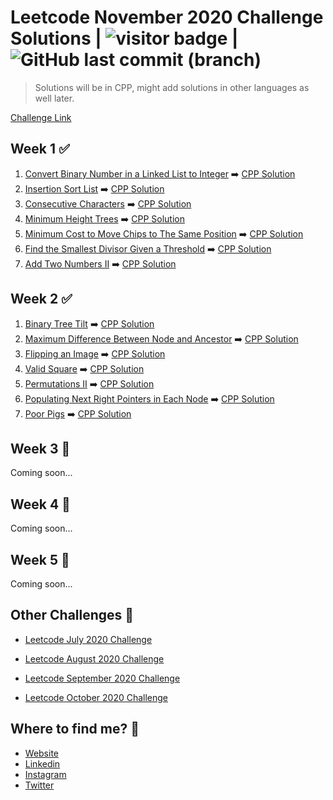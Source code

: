 # Leetcode November 2020 Challenge Solutions | <img src="https://visitor-badge.laobi.icu/badge?page_id=akashrajpurohit.leetcode-november-2020" alt="visitor badge"/> | ![GitHub last commit (branch)](https://img.shields.io/github/last-commit/AkashRajpurohit/leetcode-november-2020-challenge/master)

> Solutions will be in CPP, might add solutions in other languages as well later.

[Challenge Link](https://leetcode.com/explore/challenge/card/november-leetcoding-challenge/)

## Week 1 ✅
1. [Convert Binary Number in a Linked List to Integer](https://leetcode.com/explore/challenge/card/november-leetcoding-challenge/564/week-1-november-1st-november-7th/3516/) ➡️ [CPP Solution](Week1/getDecimalValue.cpp)
2. [Insertion Sort List](https://leetcode.com/explore/challenge/card/november-leetcoding-challenge/564/week-1-november-1st-november-7th/3517/) ➡️ [CPP Solution](Week1/insertionSortList.cpp)
3. [Consecutive Characters](https://leetcode.com/explore/challenge/card/november-leetcoding-challenge/564/week-1-november-1st-november-7th/3518/) ➡️ [CPP Solution](Week1/maxPower.cpp)
4. [Minimum Height Trees](https://leetcode.com/explore/challenge/card/november-leetcoding-challenge/564/week-1-november-1st-november-7th/3519/) ➡️ [CPP Solution](Week1/findMinHeightTrees.cpp)
5. [Minimum Cost to Move Chips to The Same Position](https://leetcode.com/explore/challenge/card/november-leetcoding-challenge/564/week-1-november-1st-november-7th/3520/) ➡️ [CPP Solution](Week1/minCostToMoveChips.cpp)
6. [Find the Smallest Divisor Given a Threshold](https://leetcode.com/explore/challenge/card/november-leetcoding-challenge/564/week-1-november-1st-november-7th/3521/) ➡️ [CPP Solution](Week1/smallestDivisor.cpp)
7. [Add Two Numbers II](https://leetcode.com/explore/challenge/card/november-leetcoding-challenge/564/week-1-november-1st-november-7th/3522/) ➡️ [CPP Solution](Week1/addTwoNumbers.cpp)

## Week 2 ✅
1. [Binary Tree Tilt](https://leetcode.com/explore/challenge/card/november-leetcoding-challenge/565/week-2-november-8th-november-14th/3524/) ➡️ [CPP Solution](Week2/findTilt.cpp)
2. [Maximum Difference Between Node and Ancestor](https://leetcode.com/explore/challenge/card/november-leetcoding-challenge/565/week-2-november-8th-november-14th/3525/) ➡️ [CPP Solution](Week2/maxAncestorDiff.cpp)
3. [Flipping an Image](https://leetcode.com/explore/challenge/card/november-leetcoding-challenge/565/week-2-november-8th-november-14th/3526/) ➡️ [CPP Solution](Week2/flipAndInvertImage.cpp)
4. [Valid Square](https://leetcode.com/explore/challenge/card/november-leetcoding-challenge/565/week-2-november-8th-november-14th/3527/) ➡️ [CPP Solution](Week2/validSquare.cpp)
5. [Permutations II](https://leetcode.com/explore/challenge/card/november-leetcoding-challenge/565/week-2-november-8th-november-14th/3528/) ➡️ [CPP Solution](Week2/permuteUnique.cpp)
6. [Populating Next Right Pointers in Each Node](https://leetcode.com/explore/challenge/card/november-leetcoding-challenge/565/week-2-november-8th-november-14th/3529/) ➡️ [CPP Solution](Week2/connect.cpp)
7. [Poor Pigs](https://leetcode.com/explore/challenge/card/november-leetcoding-challenge/565/week-2-november-8th-november-14th/3530/) ➡️ [CPP Solution](Week2/poorPigs.cpp)

## Week 3 🚧
Coming soon...

## Week 4 🚧
Coming soon...

## Week 5 🚧
Coming soon...

## Other Challenges 💪

- [Leetcode July 2020 Challenge](https://github.com/AkashRajpurohit/leetcode-july-2020-challenge)

- [Leetcode August 2020 Challenge](https://github.com/AkashRajpurohit/leetcode-august-2020-challenge)

- [Leetcode September 2020 Challenge](https://github.com/AkashRajpurohit/leetcode-september-2020-challenge)

- [Leetcode October 2020 Challenge](https://github.com/AkashRajpurohit/leetcode-october-2020-challenge)
  
## Where to find me? 🌟

- [Website](https://akashrajpurohit.cf/)
- [Linkedin](https://www.linkedin.com/in/AkashRajpurohit)
- [Instagram](https://www.instagram.com/akashwho.codes)
- [Twitter](https://www.twitter.com/AkashWhoCodes)